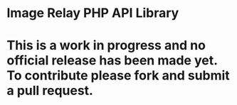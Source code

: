 # Image Relay PHP API Library

# This is a work in progress and no official release has been made yet.  To contribute please fork and submit a pull request. 

